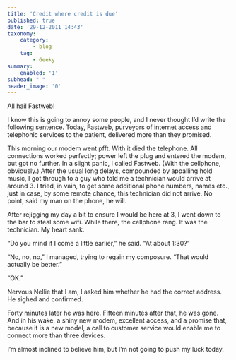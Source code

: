 ```yaml
---
title: 'Credit where credit is due'
published: true
date: '29-12-2011 14:43'
taxonomy:
    category:
        - blog
    tag:
        - Geeky
summary:
    enabled: '1'
subhead: " "
header_image: '0'
---
```


All hail Fastweb!

I know this is going to annoy some people, and I never thought I’d write the following sentence. Today, Fastweb, purveyors of internet access and telephonic services to the patient, delivered more than they promised.

This morning our modem went pfft. With it died the telephone. All connections worked perfectly; power left the plug and entered the modem, but got no further. In a slight panic, I called Fastweb. (With the cellphone, obviously.) After the usual long delays, compounded by appalling hold music, I got through to a guy who told me a technician would arrive at around 3. I tried, in vain, to get some additional phone numbers, names etc., just in case, by some remote chance, this technician did not arrive. No point, said my man on the phone, he will.

After rejigging my day a bit to ensure I would be here at 3, I went down to the bar to steal some wifi. While there, the cellphone rang. It was the technician. My heart sank.

“Do you mind if I come a little earlier,” he said. "At about 1:30?”

“No, no, no,” I managed, trying to regain my composure. “That would actually be better.”

“OK.”

Nervous Nellie that I am, I asked him whether he had the correct address. He sighed and confirmed.

Forty minutes later he was here. Fifteen minutes after that, he was gone. And in his wake, a shiny new modem, excellent access, and a promise that, because it is a new model, a call to customer service would enable me to connect more than three devices.

I’m almost inclined to believe him, but I’m not going to push my luck today.
